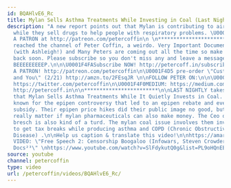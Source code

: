 ```yaml
---
id: BQAHlvE6_Rc
title: Mylan Sells Asthma Treatments While Investing in Coal (Last Nightly №47)
description: "A new report points out that Mylan is contributing to air pollution
  while they sell drugs to help people with respiratory problems. \U0001F4A5BECOME
  A PATRON at http://patreon.com/petercoffin\n \n*****************************************\nYou've
  reached the channel of Peter Coffin, a weirdo. Very Important Documentaries, Adversaries
  (with Ashleigh!) and Many Peters are coming out all the time so make sure to check
  back soon. Please subscribe so you don't miss any and leave a message at the beep.
  BEEEEEEEEEP.\n\n\U0001F4FASubscribe NOW! http://petercoff.in/subscribe\n\U0001F496BECOME
  A PATRON! http://patreon.com/petercoffin\n\U0001F4D5 pre-order \"Custom Reality
  and You\" (2/21) http://amzn.to/2FEsqJR \n\nFOLLOW PETER ON:\n\n\U0001F426TWITTER:
  https://twitter.com/petercoffin\n\U0001F4F0MEDIUM: https://medium.com/@petercoffin\n\U0001F4F1NOTIFICATIONS:
  http://petercoff.in\n\n************************\n\nLAST NIGHTLY takes on the issue
  that Mylan Sells Asthma Treatments While It Quietly Invests in Coal. Mylan is also
  known for the epipen controversy that led to an epipen rebate and even an epipen
  subsidy. Their epipen price hikes did their public image no good, but it also doesn't
  really matter if mylan pharmaceuticals can also make money. The Ceo of mylan heather
  bresch is also kind of a turd. The mylan coal issue involves them investing in coal
  to get tax breaks while producing asthma and COPD (Chronic Obstructive Pulmonary
  Disease) .\n\nHelp us caption & translate this video!\n\nhttps://amara.org/v/daGg/\n\n-~-~~-~~~-~~-~-\nNEW
  VIDEO: \"Free Speech 2: Censorship Boogaloo (Infowars, Steven Crowder) | Very Important
  Docs²³\" \nhttps://www.youtube.com/watch?v=SlFdykutQ0g&list=PL9oHQnEByWyXObkJN9YYQS9hxBjpN8RLG\n-~-~~-~~~-~~-~-"
source: youtube
channel: petercoffin
type: video
url: /petercoffin/videos/BQAHlvE6_Rc/
---
```

